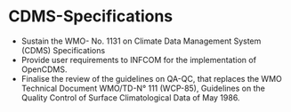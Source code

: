 # CDMS-Specifications
- Sustain the WMO- No. 1131 on Climate Data Management System (CDMS) Specifications
- Provide user requirements to INFCOM for the implementation of OpenCDMS.
- Finalise the review of the guidelines on QA-QC, that replaces the WMO Technical Document WMO/TD-N° 111 (WCP-85), Guidelines on the Quality Control of Surface Climatological Data of May 1986.
